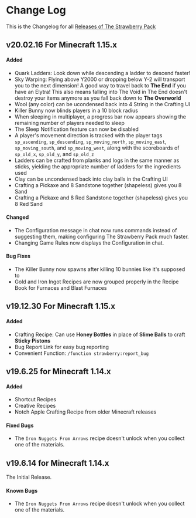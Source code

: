 # Change Log
This is the Changelog for all [Releases of The Strawberry Pack](https://github.com/ChristianSilvermoon/StrawberryPack/releases)

## v20.02.16 For Minecraft 1.15.x
#### Added
- Quark Ladders: Look down while descending a ladder to descend faster!
- Sky Warping: Flying above Y2000 or dropping below Y-2 will transport you to the next dimension! A good way to travel back to **The End** if you have an Elytra! This also means falling into The Void in The End doesn't destroy your items anymore as you fall back down to **The Overworld**
- Wool (any color) can be ucondensed back into 4 String in the Crafting UI
- Killer Bunny now blinds players in a 10 block radius
- When sleeping in multiplayer, a progress bar now appears showing the remaining number of players needed to sleep
- The Sleep Notification feature can now be disabled
- A player's movement direction is tracked with the player tags `sp_ascending`, `sp_descending`, `sp_moving_north`, `sp_moving_east`, `sp_moving_south`, and `sp_moving_west`, along with the scoreboards of `sp_old_x`, `sp_old_y`, and `sp_old_z`
- Ladders can be crafted from planks and logs in the same manner as sticks, yielding the appropriate number of ladders for the ingredients used
- Clay can be uncondensed back into clay balls in the Crafting UI
- Crafting a Pickaxe and 8 Sandstone together (shapeless) gives you 8 Sand
- Crafting a Pickaxe and 8 Red Sandstone together (shapeless) gives you 8 Red Sand

#### Changed
- The Configuration message in chat now runs commands instead of suggesting them, making configuring The Strawberry Pack much faster.
- Changing Game Rules now displays the Configuration in chat.

#### Bug Fixes
- The Killer Bunny now spawns after killing 10 bunnies like it's supposed to
- Gold and Iron Ingot Recipes are now grouped properly in the Recipe Book for Furnaces and Blast Furnaces

## v19.12.30 For Minecraft 1.15.x
#### Added
- Crafting Recipe: Can use **Honey Bottles** in place of **Slime Balls** to craft **Sticky Pistons**
- Bug Report Link for easy bug reporting
- Convenient Function: `/function strawberry:report_bug`

## v19.6.25 for Minecraft 1.14.x
#### Added
- Shortcut Recipes
- Creative Recipes
- Notch Apple Crafting Recipe from older Minecraft releases

#### Fixed Bugs
- The `Iron Nuggets From Arrows` recipe doesn't unlock when you collect one of the materials.


## v19.6.14 for Minecraft 1.14.x
The Initial Release.

#### Known Bugs
- The `Iron Nuggets From Arrows` recipe doesn't unlock when you collect one of the materials.
